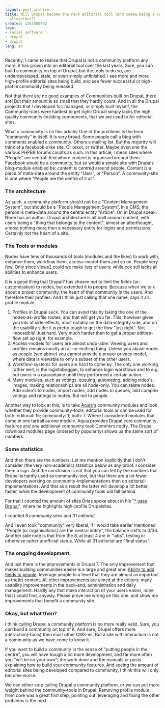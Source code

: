 ```yaml
---
layout: post_archive
title: Will Drupal become the next editorial tool (and cease being a community tool
  altogether?)
created: 1265808462
tags:
- social software
- drupal
- drupal
lang: en
---
```

Recently, I came to realise that Drupal is not a community platform any more, it has grown into an editorial tool over the last years. Sure, you can build a community on top of Drupal, but the tools to do so, are underdeveloped, stale, or even simply unfinished. 
I see more and more high-profile editorial sites being build, and see fewer successful or high-profile community being released. 

Not that there are no good examples of Communities built on Drupal, there are! But their amount is so small that they hardly count. And in all the Drupal projects that I developed for, managed, or simply built myself, the Community-sites were hardest to get right: Drupal simply lacks the high quality community-building components, that we are used to for editorial sites.

What a community is (in this article)
One of the problems is the term "community" in itself. It is very broad. Some people call a blog with comments enabled a community. Others a mailing list. But the majority will think of a facebook-alike site. Or orkut, or twitter. Maybe even one the various PHPBB forums counts as such. In this article, I mean sites where "People" are central. And where content is organised around them. Facebook would be a community, but so would a simple site with Drupals blog-module enabled be: content is centred around people. Content is a piece of meta-data around the entity "User", or "Person". A community-site is one where "People are the centre of it all".

<h3>The architecture</h3>
As such, a community platform should not be a "Content Management System", but should be a "People Management System". In a CMS, the person is meta-data around the central entity "Article". Or, in Drupal speak: Node has an author. Drupal architecture is all built around content, with users being a "thing that belongs to the content", almost an afterthought, almost nothing more then a necessary entity for logins and permissions. Certainly not the heart of a site.

<h3>The Tools or modules</h3>
Nodes have tens of thousands of tools (modules and the likes) to work with, enhance them, workflow them, access-model-them and so on. People very few. Only since views2 could we make lists of users; while cck still lacks all abilities to enhance users. 

It is a good thing that Drupal7 has chosen not to limit the fields (or: customisation) to nodes, but extended it to people. 
Because when we talk about a proper community, the heart of that community is the users. And therefore their profiles. And I think just calling that one name, says it all: profile module.

1. Profiles in Drupal suck. You can avoid this by taking the one of the nodes-as-profile routes, and that will get you far. This, however gives you lots of side-effects, most notably on the data-integrity side, and on the usability side: it is pretty tough to get the flow "just right". Not impossible! Just hard. Very much harder then to get a proper editors-flow set up right, for example.
1. Access-models for users are almost undo-able: Viewing users and profiles remains mostly an all-or-nothing thing. Unless you abuse nodes as people (see above) you cannot provide a proper privacy model, where data is viewable to only a subset of the other users.
1. Workflow-systems for users are hard to come by. The only one working rather well, is the logintoboggan, to enhance login workflows and to e.g. put users in a quarantaine untill they performed a certain action. 
1. Many modules, such as votings, queuing, automating, adding video's, images, making relationsships are all node-only. You can relate nodes. Add video's to nodes, import nodes, add nodes to queues, add complex votings and ratings to nodes. But not to people. 

Another way to look at this, is to take <a href="http://acquia.com/products-services/acquia-drupal-modules">Aquia's</a> community modules and look whether they provide community-tools, editorial tools or can be used for both: editorial: 15; community: 1; both: 7. Where I considered modules that come in one tarball as one module. 
Aquia provides Drupal core community features and <em>one</em> additional community tool: Comment notify. The Drupal download modules page (ordered by popularity) shows us the same sort of numbers.

<h3>Some statistics</h3>
And then there are the numbers. Let me mention explicitly that I don't consider (the very non-academic) statistics below as any proof. I consider them a sign. And the conclusion is not that you can tell by the numbers that Drupal is hardly used as community-tool, but that there are a lot fewer developers working on community-implementations then on editorial-implementations. And that as a result the latter will develop a lot better, faster, while the development of community tools will fall behind. 

For that I counted the amount of sites Dries spoke about in his "<a href="http://buytaert.net/tag/drupal-sites">\* uses Drupal</a>", where he highlights high-profile Drupalsites.

I counted *8 community sites* and *31 editorial*.

And I even took "community" very liberal, if I would take earlier mentioned "People (or organisations) are the central entity", the balance shifts to 3/36. Another side note is that from the 8, at least 4 are in "labs", testing or otherwise rather unofficial status. While all 31 editorial are "final status".

<h3>The ongoing development.</h3>
And last there is the improvements in Drupal 7. The only improvement that makes building communities easier is a large and great one: <a href="http://buytaert.net/drupal-7-fields-in-core-status-update-and-next-steps">Ability to add fields to people</a>: leverage people to a level that they are almost as important as the(ir) content. All other improvements are aimed at the editors: many usability improvements in the back-end, administration and daily management. Hardly any that make interaction of your users easier, none that I could find, anyway. Please prove me wrong on this one, and show me improvements that benefit a community site.

<h3>Okay, but what then?</h3>
I think calling Drupal a community platform is no more really valid. Sure, you <em>can</em> build a community on top of it. And sure, Drupal offers more interaction(-tools) then most other CMS-es. But a site with interaction is not a community as we have come to know it. 

If you want to build a community in the sense of "putting people in the centre", you will have trough a lot more development, and far more often you "will be on your own"; the work done and the manuals or posts explaining how to build your community features. And seeing the amount of editorial sites being developed compared to community, I think this will only become worse. 

We can either stop calling Drupal a community platform, or we can put more weight behind the community-tools in Drupal. Removing profile module from core was a great first step, pointing out, leveraging and fixing the other problems is the next.
